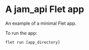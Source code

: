 # A jam_api Flet app

An example of a minimal Flet app.

To run the app:

```
flet run [app_directory]
```